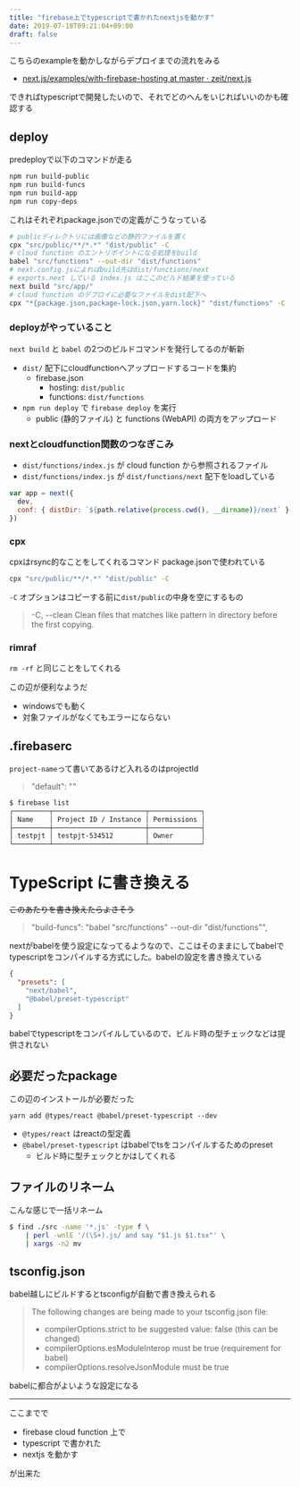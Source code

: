 ```yaml
---
title: "firebase上でtypescriptで書かれたnextjsを動かす"
date: 2019-07-18T09:21:04+09:00
draft: false
---
```


こちらのexampleを動かしながらデプロイまでの流れをみる

- [next.js/examples/with-firebase-hosting at master · zeit/next.js](https://github.com/zeit/next.js/tree/master/examples/with-firebase-hosting)

できればtypescriptで開発したいので、それでどのへんをいじればいいのかも確認する


## deploy

predeployで以下のコマンドが走る

```bash
npm run build-public
npm run build-funcs
npm run build-app
npm run copy-deps
```

これはそれぞれpackage.jsonでの定義がこうなっている

```bash
# publicディレクトリには画像などの静的ファイルを置く
cpx "src/public/**/*.*" "dist/public" -C
# cloud function のエントリポイントになる処理をbuild
babel "src/functions" --out-dir "dist/functions"
# next.config.jsによればbuild先はdist/functions/next
# exports.next している index.js はここのビルド結果を使っている
next build "src/app/"
# cloud function のデプロイに必要なファイルをdist配下へ
cpx "*{package.json,package-lock.json,yarn.lock}" "dist/functions" -C
```

### deployがやっていること

`next build` と `babel` の2つのビルドコマンドを発行してるのが斬新

- `dist/` 配下にcloudfunctionへアップロードするコードを集約
  - firebase.json
    - hosting: `dist/public`
    - functions: `dist/functions`
- `npm run deploy` で `firebase deploy` を実行
    - public (静的ファイル) と functions (WebAPI) の両方をアップロード

### nextとcloudfunction関数のつなぎこみ

- `dist/functions/index.js` が cloud function から参照されるファイル
- `dist/functions/index.js` が `dist/functions/next` 配下をloadしている

```js:dist/index.js
var app = next({
  dev,
  conf: { distDir: `${path.relative(process.cwd(), __dirname)}/next` }
})
```


### cpx

cpxはrsync的なことをしてくれるコマンド
package.jsonで使われている

```bash
cpx "src/public/**/*.*" "dist/public" -C
```

`-C` オプションはコピーする前に`dist/public`の中身を空にするもの

> -C, --clean               Clean files that matches <source> like pattern in
>                              <dest> directory before the first copying.


### rimraf

`rm -rf` と同じことをしてくれる

この辺が便利なようだ

- windowsでも動く
- 対象ファイルがなくてもエラーにならない


## .firebaserc

`project-name`って書いてあるけど入れるのはprojectId

> "default": "<project-name-here>"

```bash
$ firebase list
┌─────────┬───────────────────────┬─────────────┐
│ Name    │ Project ID / Instance │ Permissions │
├─────────┼───────────────────────┼─────────────┤
│ testpjt │ testpjt-534512        │ Owner       │
└─────────┴───────────────────────┴─────────────┘
```


# TypeScript に書き換える

~~このあたりを書き換えたらよさそう~~

> "build-funcs": "babel \"src/functions\" --out-dir \"dist/functions\"",

nextがbabelを使う設定になってるようなので、ここはそのままにしてbabelでtypescriptをコンパイルする方式にした。babelの設定を書き換えている

```json
{
  "presets": [
    "next/babel",
    "@babel/preset-typescript"
  ]
}
```

babelでtypescriptをコンパイルしているので、ビルド時の型チェックなどは提供されない

## 必要だったpackage

この辺のインストールが必要だった

```
yarn add @types/react @babel/preset-typescript --dev
```

- `@types/react` はreactの型定義
- `@babel/preset-typescript` はbabelでtsをコンパイルするためのpreset
    - ビルド時に型チェックとかはしてくれる


## ファイルのリネーム

こんな感じで一括リネーム

```bash
$ find ./src -name '*.js' -type f \
    | perl -wnlE '/(\S+).js/ and say "$1.js $1.tsx"' \
    | xargs -n2 mv
```

## tsconfig.json

babel越しにビルドするとtsconfigが自動で書き換えられる

> The following changes are being made to your tsconfig.json file:
>  - compilerOptions.strict to be suggested value: false (this can be changed)
>  - compilerOptions.esModuleInterop must be true (requirement for babel)
>  - compilerOptions.resolveJsonModule must be true

babelに都合がよいような設定になる

---

ここまでで

- firebase cloud function 上で
- typescript で書かれた
- nextjs を動かす

が出来た

